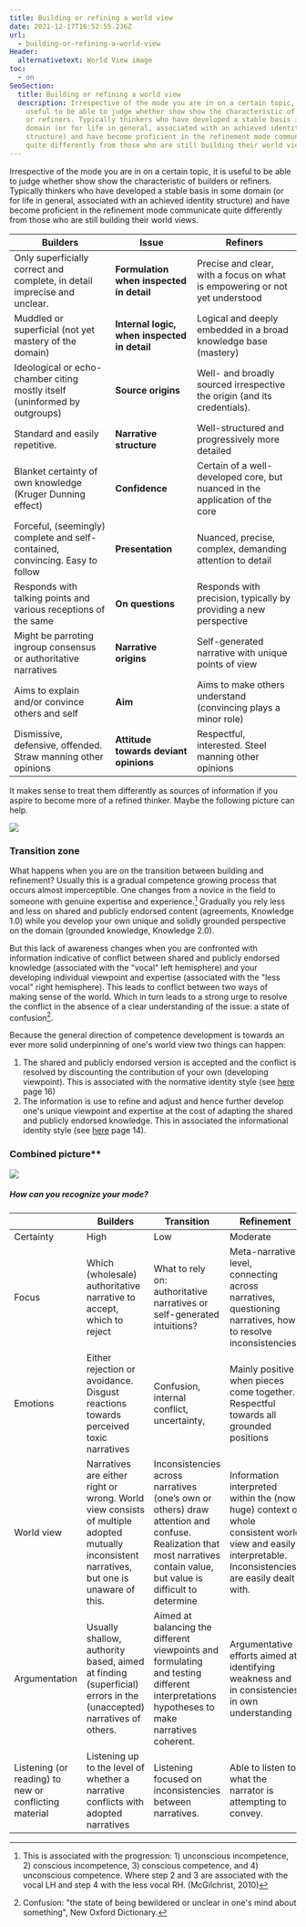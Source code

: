 ```yaml
---
title: Building or refining a world view
date: 2021-12-17T16:52:55.236Z
url:
  - building-or-refining-a-world-view
Header:
  alternativetext: World View image
toc:
  - on
SeoSection:
  title: Building or refining a world view
  description: Irrespective of the mode you are in on a certain topic, it is
    useful to be able to judge whether show show the characteristic of builders
    or refiners. Typically thinkers who have developed a stable basis in some
    domain (or for life in general, associated with an achieved identity
    structure) and have become proficient in the refinement mode communicate
    quite differently from those who are still building their world views.
---
```

Irrespective of the mode you are in on a certain topic, it is useful to be able to judge whether show show the characteristic of builders or refiners. Typically thinkers who have developed a stable basis in some domain (or for life in general, associated with an achieved identity structure) and have become proficient in the refinement mode communicate quite differently from those who are still building their world views.

| **Builders**                                                                  | **Issue**                                    | **Refiners**                                                                 |
| ----------------------------------------------------------------------------- | -------------------------------------------- | ---------------------------------------------------------------------------- |
| Only superficially correct and complete, in detail imprecise and unclear.     | **Formulation when inspected in detail**     | Precise and clear, with a focus on what is empowering or not yet understood  |
| Muddled or superficial (not yet mastery of the domain)                        | **Internal logic, when inspected in detail** | Logical and deeply embedded in a broad knowledge base (mastery)              |
| Ideological or echo-chamber citing mostly itself (uninformed by outgroups)    | **Source origins**                           | Well- and broadly sourced irrespective the origin (and its credentials).     |
| Standard and easily repetitive.                                               | **Narrative structure**                      | Well-structured and progressively more detailed                              |
| Blanket certainty of own knowledge (Kruger Dunning effect)                    | **Confidence**                               | Certain of a well-developed core, but nuanced in the application of the core |
| Forceful, (seemingly) complete and self-contained, convincing. Easy to follow | **Presentation**                             | Nuanced, precise, complex, demanding attention to detail                     |
| Responds with talking points and various receptions of the same               | **On questions**                             | Responds with precision, typically by providing a new perspective            |
| Might be parroting ingroup consensus or authoritative narratives              | **Narrative origins**                        | Self-generated narrative with unique points of view                          |
| Aims to explain and/or convince others and self                               | **Aim**                                      | Aims to make others understand (convincing plays a minor role)               |
| Dismissive, defensive, offended. Straw manning other opinions                 | **Attitude towards deviant opinions**        | Respectful, interested. Steel manning other opinions                         |

It makes sense to treat them differently as sources of information if you aspire to become more of a refined thinker. Maybe the following picture can help.

![](RackMultipart20200707-4-7935ok_html_670f39901f0b2b6a.png)

### Transition zone

What happens when you are on the transition between building and refinement? Usually this is a gradual competence growing process that occurs almost imperceptible. One changes from a novice in the field to someone with genuine expertise and experience.[^3] Gradually you rely less and less on shared and publicly endorsed content (agreements, Knowledge 1.0) while you develop your own unique and solidly grounded perspective on the domain (grounded knowledge, Knowledge 2.0).

But this lack of awareness changes when you are confronted with information indicative of conflict between shared and publicly endorsed knowledge (associated with the &quot;vocal&quot; left hemisphere) and your developing individual viewpoint and expertise (associated with the &quot;less vocal&quot; right hemisphere). This leads to conflict between two ways of making sense of the world. Which in turn leads to a strong urge to resolve the conflict in the absence of a clear understanding of the issue: a state of confusion[^4].

Because the general direction of competence development is towards an ever more solid underpinning of one&#39;s world view two things can happen:

1. The shared and publicly endorsed version is accepted and the conflict is resolved by discounting the contribution of your own (developing viewpoint). This is associated with the normative identity style (see [here](https://docs.google.com/document/d/1LZFbQ6NUZ5L4EWzq1QBAaQXPRIGWmyGWLYv9OPjqq9s/edit?usp=sharing) page 16)
2. The information is use to refine and adjust and hence further develop one&#39;s unique viewpoint and expertise at the cost of adapting the shared and publicly endorsed knowledge. This in associated the informational identity style (see [here](https://docs.google.com/document/d/1LZFbQ6NUZ5L4EWzq1QBAaQXPRIGWmyGWLYv9OPjqq9s/edit?usp=sharing) page 14).

### Combined picture\*\*

![](RackMultipart20200707-4-7935ok_html_c36d36381913468a.png)

##### How can you recognize your mode?

|                                                       | **Builders**                                                                                                                                | **Transition**                                                                                                                                                           | **Refinement**                                                                                                                                        |
| ----------------------------------------------------- | ------------------------------------------------------------------------------------------------------------------------------------------- | ------------------------------------------------------------------------------------------------------------------------------------------------------------------------ | ----------------------------------------------------------------------------------------------------------------------------------------------------- |
| Certainty                                             | High                                                                                                                                        | Low                                                                                                                                                                      | Moderate                                                                                                                                              |
| Focus                                                 | Which (wholesale) authoritative narrative to accept, which to reject                                                                        | What to rely on: authoritative narratives or self-generated intuitions?                                                                                                  | Meta-narrative level, connecting across narratives, questioning narratives, how to resolve inconsistencies?                                           |
| Emotions                                              | Either rejection or avoidance. Disgust reactions towards perceived toxic narratives                                                         | Confusion, internal conflict, uncertainty,                                                                                                                               | Mainly positive when pieces come together. Respectful towards all grounded positions                                                                  |
| World view                                            | Narratives are either right or wrong. World view consists of multiple adopted mutually inconsistent narratives, but one is unaware of this. | Inconsistencies across narratives (one’s own or others) draw attention and confuse. Realization that most  narratives contain value, but value is difficult to determine | Information interpreted within the (now huge) context of whole consistent world view and easily interpretable. Inconsistencies are easily dealt with. |
| Argumentation                                         | Usually shallow, authority based, aimed at finding (superficial) errors in the (unaccepted) narratives of others.                           | Aimed at balancing the different viewpoints and formulating and testing different interpretations hypotheses to make narratives coherent.                                | Argumentative efforts aimed at identifying weakness and in consistencies in own understanding                                                         |
| Listening (or reading) to new or conflicting material | Listening up to the level of whether a narrative conflicts with adopted narratives                                                          | Listening focused on inconsistencies between narratives.                                                                                                                 | Able to listen to what the narrator is attempting to convey.                                                                                          |

[^3]: This is associated with the progression: 1) unconscious incompetence, 2) conscious incompetence, 3) conscious competence, and 4) unconscious competence. Where step 2 and 3 are associated with the vocal LH and step 4 with the less vocal RH. (McGilchrist, 2010)

[^4]: Confusion: &quot;the state of being bewildered or unclear in one&#39;s mind about something&quot;, New Oxford Dictionary.
